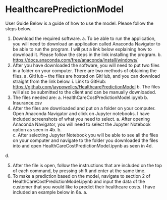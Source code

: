 ﻿# HealthcarePredictionModel
User Guide
Below is a guide of how to use the model. Please follow the steps below.
1.	Download the required software.
a.	To be able to run the application, you will need to download an application called Anaconda Navigator to be able to run the program. I will put a link below explaining how to download it. Please follow the steps in the link installing the program. 
b.	https://docs.anaconda.com/free/anaconda/install/windows/
2.	After you have downloaded the software, you will need to put two files in a folder on your computer. There are two methods of obtaining the files.
a.	GitHub – the files are hosted on GitHub, and you can download straight from the link below.
i.	Link to GitHub: https://github.com/jaypowellcs/HealthcarePredictionModel
b.	The files will also be submitted to the client and can be manually downloaded. 
3.	The files needed are: 
a.	HealthCareCostPredictionModel.ipynb
b.	Insurance.csv
4.	After the files are downloaded and put on a folder on your computer. Open Anaconda Navigator and click on Jupyter notebooks. I have included screenshots of what you need to select. 
a.	After opening Anaconda Navigator, you will need to select the Jupyter Notebook option as seen in 4b. 
b.	 
c.	After selecting Jupyter Notebook you will be able to see all the files on your computer and navigate to the folder you downloaded the files into and open HealthCareCostPredictionModel.ipynb as seen in 4d. 

d.	 

5.	After the file is open, follow the instructions that are included on the top of each command, by pressing shift and enter at the same time.
6.	To make a prediction based on the model, navigate to section 2 of HealthCareCostPredictionModel.ipynb and input the data of the customer that you would like to predict their healthcare costs. I have included an example below in 6a. 
a.	 
 
